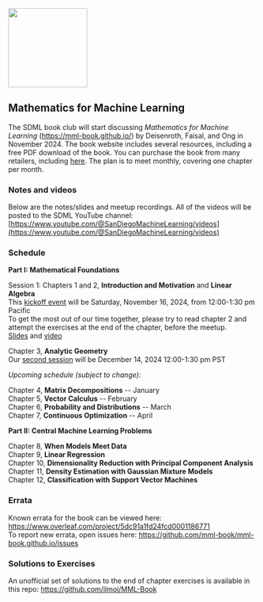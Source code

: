 <img src="https://github.com/SanDiegoMachineLearning/bookclub/blob/master/images/mml-book-cover.jpg?raw=true" width="160">

## Mathematics for Machine Learning

The SDML book club will start discussing *Mathematics for Machine Learning* (https://mml-book.github.io/)
by Deisenroth, Faisal, and Ong in November 2024.
The book website includes several resources, including a free PDF download of the book.
You can purchase the book from many retailers, including [here](https://www.amazon.com/Mathematics-Machine-Learning-Peter-Deisenroth/dp/110845514X/ref=sr_1_1).
The plan is to meet monthly, covering one chapter per month.

### Notes and videos
Below are the notes/slides and meetup recordings.
All of the videos will be posted to the SDML YouTube channel:  [https://www.youtube.com/@SanDiegoMachineLearning/videos](https://www.youtube.com/@SanDiegoMachineLearning/videos)

### Schedule

**Part I: Mathematical Foundations**

Session 1:  Chapters 1 and 2, **Introduction and Motivation** and **Linear Algebra** \
This [kickoff event](https://www.meetup.com/san-diego-machine-learning/events/304168890/) will be Saturday, November 16, 2024, from 12:00-1:30 pm Pacific \
To get the most out of our time together, please try to read chapter 2 and attempt the exercises at the end of the chapter, before the meetup. \
[Slides](./mml/Chapter%202%20Linear%20Algebra.pdf) and [video](https://youtu.be/Cob_1B9TIlA)

Chapter 3, **Analytic Geometry** \
Our [second session](https://www.meetup.com/san-diego-machine-learning/events/304593509/) will be December 14, 2024 12:00-1:30 pm PST 

*Upcoming schedule (subject to change):*

Chapter 4, **Matrix Decompositions** -- January \
Chapter 5, **Vector Calculus** -- February \
Chapter 6, **Probability and Distributions** -- March \
Chapter 7, **Continuous Optimization** -- April 

**Part II: Central Machine Learning Problems**

Chapter 8, **When Models Meet Data** \
Chapter 9, **Linear Regression** \
Chapter 10, **Dimensionality Reduction with Principal Component Analysis** \
Chapter 11, **Density Estimation with Gaussian Mixture Models** \
Chapter 12, **Classification with Support Vector Machines** 


### Errata
Known errata for the book can be viewed here:  https://www.overleaf.com/project/5dc91a1fd24fcd0001186771 \
To report new errata, open issues here:  https://github.com/mml-book/mml-book.github.io/issues

### Solutions to Exercises
An unofficial set of solutions to the end of chapter exercises is available in this repo: https://github.com/ilmoi/MML-Book

<br>
<br>
